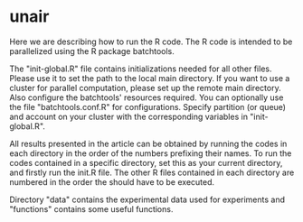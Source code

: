 # unair
Here we are describing how to run the R code. The R code is intended to be parallelized using the R package batchtools.

The "init-global.R" file contains initializations needed for all other files. Please use it to set the path to the local main directory. If you want to use a cluster for parallel computation, please set up the remote main directory. Also configure the batchtools' resources required. You can optionally use the file "batchtools.conf.R" for configurations. Specify partition (or queue) and account on your cluster with the corresponding variables in "init-global.R".

All results presented in the article can be obtained by running the codes in each directory in the order of the numbers prefixing their names. To run the codes contained in a specific directory, set this as your current directory, and firstly run the init.R file. The other R files contained in each directory are numbered in the order the should have to be executed. 

Directory "data" contains the experimental data used for experiments and "functions" contains some useful functions.